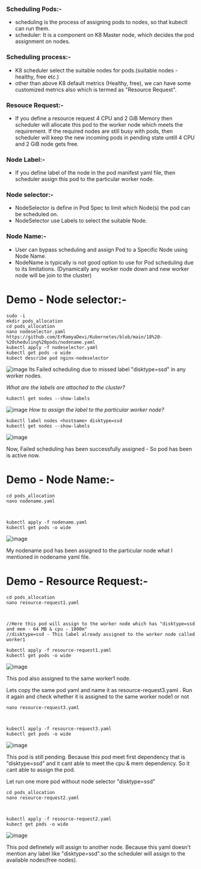 ### Scheduling Pods:-
  + scheduling is the process of assigning pods to nodes, so that kubectl can run them.
  + scheduler: It is a component on K8 Master node, which decides the pod assignment on nodes.
    
### Scheduling process:-
  + K8 scheduler select the suitable nodes for pods.(suitable nodes - healthy, free etc.)
  + other than above K8 default metrics (Healthy, free), we can have some customized metrics also which is termed as "Resource Request".
    
### Resouce Request:-
  + If you define a resource request 4 CPU and 2 GiB Memory then scheduler will allocate this pod to the worker node which meets the requirement. If the required nodes are still busy with pods, then scheduler will keep the new incoming pods in pending state untill 4 CPU and 2 GiB node gets free.

### Node Label:-
  + If you define label of the node in the pod manifest yaml file, then scheduler assign this pod to the particular worker node.

### Node selector:-
  + NodeSelector is define in Pod Spec to limit which Node(s) the pod can be scheduled on.
  + NodeSelector use Labels to select the suitable Node.
### Node Name:-
  + User can bypass scheduling and assign Pod to a Specific Node using Node Name.
  + NodeName is typically is not good option to use for Pod scheduling due to its limitations. (Dynamically any worker node down and new worker node will be join to the cluster)



# Demo - Node selector:-

```
sudo -i
mkdir pods_allocation
cd pods_allocation
nano nodeselector.yaml
https://github.com/ErRamyaDevi/Kubernetes/blob/main/18%20-%20sheduling%20pods/nodename.yaml
kubectl apply -f nodeselector.yaml
kubectl get pods -o wide
kubect describe pod nginx-nodeselector
```

![image](https://github.com/user-attachments/assets/ae2b12d2-b2fb-43fa-b197-519edc2504df)
Its Failed scheduling due to missed label "disktype=ssd" in any worker nodes.

*What are the labels are attached to the cluster?*
```
kubectl get nodes --show-labels
```
![image](https://github.com/user-attachments/assets/ae75215f-ef01-48ee-b091-5a7c0bf0ea71)
*How to assign the label to the particular worker node?*
```
kubectl label nodes <hostname> disktype=ssd
kubectl get nodes --show-labels
```

![image](https://github.com/user-attachments/assets/0f8be97a-96c6-4dad-ae69-3026e8d89543)

Now, Failed scheduling has been successfully assigned - So pod has been is active now.

# Demo - Node Name:-
```
cd pods_allocation
nano nodename.yaml



kubectl apply -f nodename.yaml
kubectl get pods -o wide
```
![image](https://github.com/user-attachments/assets/cfe852fd-e665-44a0-9a7a-a72e13d2057a)

My nodename pod has been assigned to the particular node what I mentioned in nodename yaml file.

# Demo - Resource Request:-
```
cd pods_allocation
nano resource-request1.yaml



//Here this pod will assign to the worker node which has "disktype=ssd and mem - 64 MB & cpu - 1000m"
//disktype=ssd - This label already assigned to the worker node called worker1

kubectl apply -f resource-request1.yaml
kubectl get pods -o wide
```

![image](https://github.com/user-attachments/assets/f4865939-2f3f-4def-83f4-836d3f525075)

This pod also assigned to the same worker1 node.

Lets copy the same pod yaml and name it as resource-request3.yaml . Run it again and check whether it is assigned to the same worker node1 or not
```
nano resource-request3.yaml



kubectl apply -f resource-request3.yaml
kubectl get pods -o wide
```
![image](https://github.com/user-attachments/assets/8712992d-2705-456d-b6b3-6e6677644410)

This pod is still pending. Because this pod meet first dependency that is "disktype=ssd" and it cant able to meet the cpu & mem dependency. So it cant able to assign the pod.

Let run one more pod without node selector "disktype=ssd"
```
cd pods_allocation
nano resource-request2.yaml



kubectl apply -f resource-request2.yaml
kubect get pods -o wide
```

![image](https://github.com/user-attachments/assets/f57a6a63-1e70-430f-b37a-ec7038ca81e2)

This pod definetely will assign to another node. Because this yaml doesn't mention any label like "disktype=ssd".so the scheduler will assign to the available nodes(free nodes).
